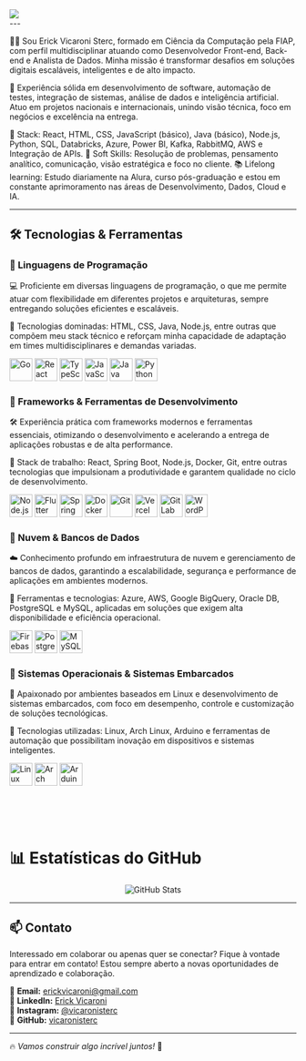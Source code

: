 <img src="https://user-images.githubusercontent.com/52347812/137624699-ce6bb7ee-eb84-46f1-ac69-c4b78b22db90.png" style="display: block; margin: 0 auto;">
--- 
  
👋🏻 Sou Erick Vicaroni Sterc, formado em Ciência da Computação pela FIAP, com perfil multidisciplinar atuando como Desenvolvedor Front-end, Back-end e Analista de Dados. Minha missão é transformar desafios em soluções digitais escaláveis, inteligentes e de alto impacto.

💼 Experiência sólida em desenvolvimento de software, automação de testes, integração de sistemas, análise de dados e inteligência artificial. Atuo em projetos nacionais e internacionais, unindo visão técnica, foco em negócios e excelência na entrega.

🚀 Stack: React, HTML, CSS, JavaScript (básico), Java (básico), Node.js, Python, SQL, Databricks, Azure, Power BI, Kafka, RabbitMQ, AWS e Integração de APIs.
🧠 Soft Skills: Resolução de problemas, pensamento analítico, comunicação, visão estratégica e foco no cliente.
📚 Lifelong learning: Estudo diariamente na Alura, curso pós-graduação e estou em constante aprimoramento nas áreas de Desenvolvimento, Dados, Cloud e IA.


---

## 🛠️ Tecnologias & Ferramentas  

### 🚀 Linguagens de Programação  
💻 Proficiente em diversas linguagens de programação, o que me permite atuar com flexibilidade em diferentes projetos e arquiteturas, sempre entregando soluções eficientes e escaláveis.

🚀 Tecnologias dominadas: HTML, CSS, Java, Node.js, entre outras que compõem meu stack técnico e reforçam minha capacidade de adaptação em times multidisciplinares e demandas variadas.<p>
    <img src="https://cdn.jsdelivr.net/gh/devicons/devicon@latest/icons/go/go-original-wordmark.svg" height="40" alt="Go" />
    <img src="https://cdn.jsdelivr.net/gh/devicons/devicon@latest/icons/react/react-original.svg" height="40" alt="React" />
    <img src="https://cdn.jsdelivr.net/gh/devicons/devicon@latest/icons/typescript/typescript-original.svg" height="40" alt="TypeScript" />
    <img src="https://cdn.jsdelivr.net/gh/devicons/devicon@latest/icons/javascript/javascript-original.svg" height="40" alt="JavaScript" />
    <img src="https://cdn.jsdelivr.net/gh/devicons/devicon@latest/icons/java/java-original.svg" height="40" alt="Java" />
    <img src="https://cdn.jsdelivr.net/gh/devicons/devicon@latest/icons/python/python-original.svg" height="40" alt="Python" />
</p>

### 🚀 Frameworks & Ferramentas de Desenvolvimento  
🛠️ Experiência prática com frameworks modernos e ferramentas essenciais, otimizando o desenvolvimento e acelerando a entrega de aplicações robustas e de alta performance.

🚀 Stack de trabalho: React, Spring Boot, Node.js, Docker, Git, entre outras tecnologias que impulsionam a produtividade e garantem qualidade no ciclo de desenvolvimento.<p>
    <img src="https://cdn.jsdelivr.net/gh/devicons/devicon@latest/icons/nodejs/nodejs-original.svg" height="40" alt="Node.js" />
    <img src="https://cdn.jsdelivr.net/gh/devicons/devicon@latest/icons/flutter/flutter-original.svg" height="40" alt="Flutter" />
    <img src="https://cdn.jsdelivr.net/gh/devicons/devicon@latest/icons/spring/spring-original.svg" height="40" alt="Spring" />
    <img src="https://cdn.jsdelivr.net/gh/devicons/devicon@latest/icons/docker/docker-original.svg" height="40" alt="Docker" />
    <img src="https://cdn.jsdelivr.net/gh/devicons/devicon@latest/icons/git/git-original.svg" height="40" alt="Git" />
    <img src="https://cdn.jsdelivr.net/gh/devicons/devicon@latest/icons/vercel/vercel-original.svg" height="40" alt="Vercel" />
    <img src="https://cdn.jsdelivr.net/gh/devicons/devicon@latest/icons/gitlab/gitlab-original.svg" height="40" alt="GitLab" />
    <img src="https://cdn.jsdelivr.net/gh/devicons/devicon@latest/icons/wordpress/wordpress-plain.svg" height="40" alt="WordPress" />
</p>

### 🚀 Nuvem & Bancos de Dados  
☁️ Conhecimento profundo em infraestrutura de nuvem e gerenciamento de bancos de dados, garantindo a escalabilidade, segurança e performance de aplicações em ambientes modernos.

🚀 Ferramentas e tecnologias: Azure, AWS, Google BigQuery, Oracle DB, PostgreSQL e MySQL, aplicadas em soluções que exigem alta disponibilidade e eficiência operacional.<p>
    <img src="https://cdn.jsdelivr.net/gh/devicons/devicon@latest/icons/firebase/firebase-original.svg" height="40" alt="Firebase" />
    <img src="https://cdn.jsdelivr.net/gh/devicons/devicon@latest/icons/postgresql/postgresql-original.svg" height="40" alt="PostgreSQL" />
    <img src="https://cdn.jsdelivr.net/gh/devicons/devicon@latest/icons/mysql/mysql-original.svg" height="40" alt="MySQL" />
</p>

### 🚀 Sistemas Operacionais & Sistemas Embarcados  
🐧 Apaixonado por ambientes baseados em Linux e desenvolvimento de sistemas embarcados, com foco em desempenho, controle e customização de soluções tecnológicas.

🚀 Tecnologias utilizadas: Linux, Arch Linux, Arduino e ferramentas de automação que possibilitam inovação em dispositivos e sistemas inteligentes.<p>
    <img src="https://cdn.jsdelivr.net/gh/devicons/devicon@latest/icons/linux/linux-original.svg" height="40" alt="Linux" />
    <img src="https://cdn.jsdelivr.net/gh/devicons/devicon@latest/icons/archlinux/archlinux-original.svg" height="40" alt="Arch Linux" />
    <img src="https://cdn.jsdelivr.net/gh/devicons/devicon@latest/icons/arduino/arduino-original.svg" height="40" alt="Arduino" />
</p>

</br>
</br>
</br>

# 📊 Estatísticas do GitHub  
<p align="center">
  <img src="https://github-readme-stats.vercel.app/api?username=vicaronisterc&show_icons=true&theme=radical" alt="GitHub Stats" />
</p>

---

## 📫 Contato  
 Interessado em colaborar ou apenas quer se conectar? Fique à vontade para entrar em contato! Estou sempre aberto a novas oportunidades de aprendizado e colaboração.

📩 **Email:** [erickvicaroni@gmail.com](mailto:erickvicaroni@gmail.com)  
💼 **LinkedIn:** [Erick Vicaroni](https://www.linkedin.com/in/erick-vicaroni-sterc-7630a51a1/)  
📌 **Instagram:** [@vicaronisterc](https://www.instagram.com/vicaronisterc/)  
🐙 **GitHub:** [vicaronisterc](https://github.com/vicaronisterc)

---

🔥 *Vamos construir algo incrível juntos!* 🚀  
